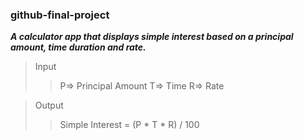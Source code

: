 ﻿###  github-final-project

***A calculator app that displays simple interest based on a principal amount, time duration and rate.***

> Input
>
>> P=> Principal Amount
>> T=> Time
>> R=> Rate

> Output
>
>
>> Simple Interest = (P * T * R) / 100